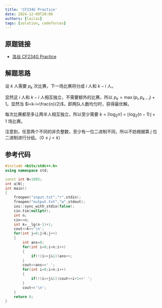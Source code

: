 ```yaml
---
title: 'CF234G Practice'
date: 2024-12-09T20:09
authors: [lailai]
tags: [solution, codeforces]
---
```


## 原题链接

- [洛谷 CF234G Practice](https://www.luogu.com.cn/problem/CF234G)

<!-- truncate -->

## 解题思路

设 $k$ 人需要 $p_k$ 次比赛，下一场比赛将分成 $i$ 人和 $k-i$ 人。

显然这 $i$ 人和 $k-i$ 人相互独立，不需要额外的比赛，所以 $p_k=\max(p_i,p_{k-i})+1$。显然当 $i=k-i=\frac{n}{2}$，即两队人数均匀时，获得最优解。

每次比赛都至多让两半人相互独立，所以至少需要 $k=\left\lceil\log_2 n\right\rceil=\left\lfloor\log_2 (n-1)\right\rfloor+1$ 场比赛。

注意到，任意两个不同的非负整数，至少有一位二进制不同，所以不妨根据第 $j$ 位二进制进行分组。（$0\le j<k$）

## 参考代码

```cpp
#include <bits/stdc++.h>
using namespace std;

const int N=1005;
int a[N];
int main()
{
	freopen("input.txt","r",stdin);
	freopen("output.txt","w",stdout);
	ios::sync_with_stdio(false);
	cin.tie(nullptr);
	int n;
	cin>>n;
	int k=__lg(n-1)+1;
	cout<<k<<'\n';
	for(int j=0;j<k;j++)
	{
		int ans=0;
		for(int i=0;i<n;i++)
		{
			if(!(i>>j&1))ans++;
		}
		cout<<ans<<' ';
		for(int i=0;i<n;i++)
		{
			if(!(i>>j&1))cout<<i+1<<' ';
		}
		cout<<'\n';
	}
	return 0;
}
```

